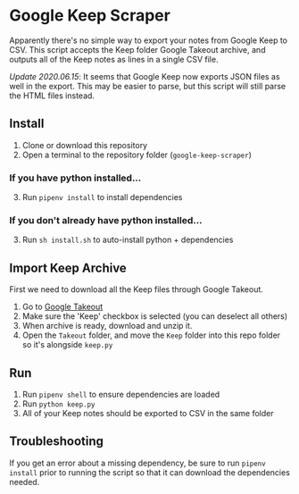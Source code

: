 # Google Keep Scraper
Apparently there's no simple way to export your notes from Google Keep to CSV. This script accepts the Keep folder Google Takeout archive, and outputs all of the Keep notes as lines in a single CSV file.

*Update 2020.06.15*: It seems that Google Keep now exports JSON files as well in the export. This may be easier to parse, but this script will still parse the HTML files instead.

## Install
1. Clone or download this repository
1. Open a terminal to the repository folder (`google-keep-scraper`)
### If you have python installed...
3. Run `pipenv install` to install dependencies
### If you don't already have python installed...
3. Run `sh install.sh` to auto-install python + dependencies

## Import Keep Archive
First we need to download all the Keep files through Google Takeout.
1. Go to [Google Takeout](https://takeout.google.com/settings/takeout)
1. Make sure the 'Keep' checkbox is selected (you can deselect all others)
1. When archive is ready, download and unzip it.
1. Open the `Takeout` folder, and move the `Keep` folder into this repo folder so it's alongside `keep.py`

## Run
1. Run `pipenv shell` to ensure dependencies are loaded
1. Run `python keep.py`
1. All of your Keep notes should be exported to CSV in the same folder

## Troubleshooting
If you get an error about a missing dependency, be sure to run `pipenv install` prior to running the script so that it can download the dependencies needed.